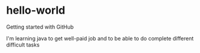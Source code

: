 # hello-world
Getting started with GitHub

I'm learning java to get well-paid job and
to be able to do complete different difficult tasks
